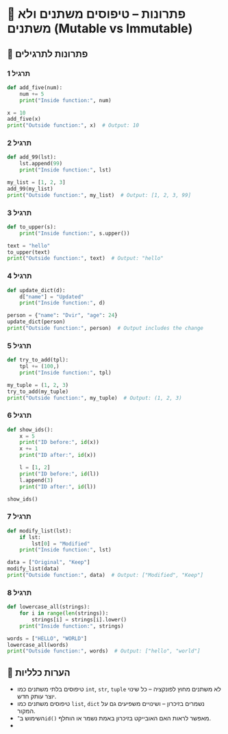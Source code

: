 # 📘 פתרונות – טיפוסים משתנים ולא משתנים (Mutable vs Immutable)

## 🧪 פתרונות לתרגילים

### תרגיל 1
```python
def add_five(num):
    num += 5
    print("Inside function:", num)

x = 10
add_five(x)
print("Outside function:", x)  # Output: 10
````

### תרגיל 2

```python
def add_99(lst):
    lst.append(99)
    print("Inside function:", lst)

my_list = [1, 2, 3]
add_99(my_list)
print("Outside function:", my_list)  # Output: [1, 2, 3, 99]
```

### תרגיל 3

```python
def to_upper(s):
    print("Inside function:", s.upper())

text = "hello"
to_upper(text)
print("Outside function:", text)  # Output: "hello"
```

### תרגיל 4

```python
def update_dict(d):
    d["name"] = "Updated"
    print("Inside function:", d)

person = {"name": "Dvir", "age": 24}
update_dict(person)
print("Outside function:", person)  # Output includes the change
```

### תרגיל 5

```python
def try_to_add(tpl):
    tpl += (100,)
    print("Inside function:", tpl)

my_tuple = (1, 2, 3)
try_to_add(my_tuple)
print("Outside function:", my_tuple)  # Output: (1, 2, 3)
```

### תרגיל 6

```python
def show_ids():
    x = 5
    print("ID before:", id(x))
    x += 1
    print("ID after:", id(x))

    l = [1, 2]
    print("ID before:", id(l))
    l.append(3)
    print("ID after:", id(l))

show_ids()
```

### תרגיל 7

```python
def modify_list(lst):
    if lst:
        lst[0] = "Modified"
    print("Inside function:", lst)

data = ["Original", "Keep"]
modify_list(data)
print("Outside function:", data)  # Output: ["Modified", "Keep"]
```

### תרגיל 8

```python
def lowercase_all(strings):
    for i in range(len(strings)):
        strings[i] = strings[i].lower()
    print("Inside function:", strings)

words = ["HELLO", "WORLD"]
lowercase_all(words)
print("Outside function:", words)  # Output: ["hello", "world"]
```

## 💬 הערות כלליות

* טיפוסים בלתי משתנים כמו `int`, `str`, `tuple` לא משתנים מחוץ לפונקציה – כל שינוי יוצר עותק חדש.
* טיפוסים משתנים כמו `list`, `dict` נשמרים בזיכרון – ושינויים משפיעים גם על המקור.
* השימוש ב־`id()` מאפשר לראות האם האובייקט בזיכרון באמת נשמר או הוחלף.
* 

